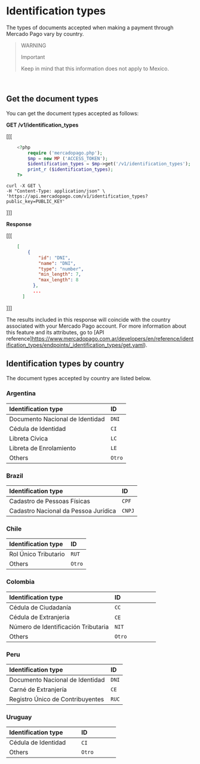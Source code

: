 
# Identification types

The types of documents accepted when making a payment through Mercado Pago vary by country.<br>

> WARNING
>
> Important
>
> Keep in mind that this information does not apply to Mexico.

<br>

## Get the document types

You can get the document types accepted as follows:

**GET /v1/identification_types**


[[[
```php
    <?php
        require ('mercadopago.php');
        $mp = new MP ('ACCESS_TOKEN');
        $identification_types = $mp->get('/v1/identification_types');
        print_r ($identification_types);
    ?>
```
```curl
curl -X GET \
-H "Content-Type: application/json" \
'https://api.mercadopago.com/v1/identification_types?public_key=PUBLIC_KEY'
```
]]]

**Response**


[[[
```json
    [
        {
            "id": "DNI",
            "name": "DNI",
            "type": "number",
            "min_length": 7,
            "max_length": 8
          },
          ...
      ]
```
]]]

The results included in this response will coincide with the country associated with your Mercado Pago account. For more information about this feature and its attributes, go to  [API reference]https://www.mercadopago.com.ar/developers/en/reference/identification_types/endpoints/_identification_types/get.yaml).

## Identification types by country

The document types accepted by country are listed below.

### Argentina

Identification type             | ID                       |
:------------------------------ | :----------------------- |
Documento Nacional de Identidad | `DNI`                    |
Cédula de Identidad             | `CI`                     |
Libreta Cívica                  | `LC`                     |
Libreta de Enrolamiento         | `LE`                     |
Others                          | `Otro`                   |

### Brazil

Identification type         | ID                       |
:-------------------------- | :----------------------- |
Cadastro de Pessoas Físicas | `CPF`                    |
Cadastro Nacional da Pessoa Jurídica | `CNPJ`                   |


### Chile

Identification type        | ID                       |
:------------------------- | :----------------------- |
Rol Único Tributario       | `RUT`                    |
Others                     | `Otro`                   |

### Colombia

Identification type                 | ID                       |
:---------------------------------- | :----------------------- |
Cédula de Ciudadanía                | `CC`                     |
Cédula de Extranjeria               | `CE`                     |
Número de Identificación Tributaria | `NIT`                    |
Others                              | `Otro`                   |

### Peru

Identification type              | ID                       |
:------------------------------- | :----------------------- |
Documento Nacional de Identidad  | `DNI`                    |
Carné de Extranjería             | `CE`                     |
Registro Único de Contribuyentes | `RUC`                    |

### Uruguay

Identification type        | ID                       |
:------------------------- | :----------------------- |
Cédula de Identidad        | `CI`                     |
Others                     | `Otro`                   |
